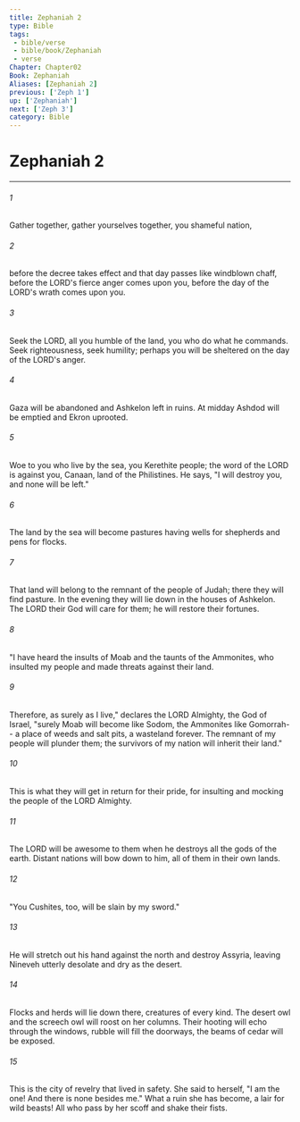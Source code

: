 ```yaml
---
title: Zephaniah 2
type: Bible
tags:
 - bible/verse
 - bible/book/Zephaniah
 - verse
Chapter: Chapter02
Book: Zephaniah
Aliases: [Zephaniah 2]
previous: ['Zeph 1']
up: ['Zephaniah']
next: ['Zeph 3']
category: Bible
---
```

# Zephaniah 2

***


###### 1 
Gather together, gather yourselves together, you shameful nation, 

###### 2 
before the decree takes effect and that day passes like windblown chaff, before the LORD's fierce anger comes upon you, before the day of the LORD's wrath comes upon you. 

###### 3 
Seek the LORD, all you humble of the land, you who do what he commands. Seek righteousness, seek humility; perhaps you will be sheltered on the day of the LORD's anger. 

###### 4 
Gaza will be abandoned and Ashkelon left in ruins. At midday Ashdod will be emptied and Ekron uprooted. 

###### 5 
Woe to you who live by the sea, you Kerethite people; the word of the LORD is against you, Canaan, land of the Philistines. He says, "I will destroy you, and none will be left." 

###### 6 
The land by the sea will become pastures having wells for shepherds and pens for flocks. 

###### 7 
That land will belong to the remnant of the people of Judah; there they will find pasture. In the evening they will lie down in the houses of Ashkelon. The LORD their God will care for them; he will restore their fortunes. 

###### 8 
"I have heard the insults of Moab and the taunts of the Ammonites, who insulted my people and made threats against their land. 

###### 9 
Therefore, as surely as I live," declares the LORD Almighty, the God of Israel, "surely Moab will become like Sodom, the Ammonites like Gomorrah-- a place of weeds and salt pits, a wasteland forever. The remnant of my people will plunder them; the survivors of my nation will inherit their land." 

###### 10 
This is what they will get in return for their pride, for insulting and mocking the people of the LORD Almighty. 

###### 11 
The LORD will be awesome to them when he destroys all the gods of the earth. Distant nations will bow down to him, all of them in their own lands. 

###### 12 
"You Cushites, too, will be slain by my sword." 

###### 13 
He will stretch out his hand against the north and destroy Assyria, leaving Nineveh utterly desolate and dry as the desert. 

###### 14 
Flocks and herds will lie down there, creatures of every kind. The desert owl and the screech owl will roost on her columns. Their hooting will echo through the windows, rubble will fill the doorways, the beams of cedar will be exposed. 

###### 15 
This is the city of revelry that lived in safety. She said to herself, "I am the one! And there is none besides me." What a ruin she has become, a lair for wild beasts! All who pass by her scoff and shake their fists. 
